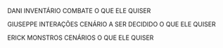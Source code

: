 DANI
INVENTÁRIO
COMBATE
O QUE ELE QUISER

GIUSEPPE
INTERAÇÕES CENÁRIO
A SER DECIDIDO
O QUE ELE QUISER

ERICK
MONSTROS
CENÁRIOS
O QUE ELE QUISER
